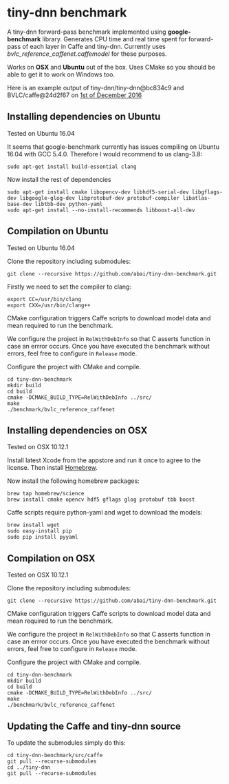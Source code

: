 # tiny-dnn benchmark

A tiny-dnn forward-pass benchmark implemented using **google-benchmark** library. Generates CPU time and real time spent for forward-pass of each layer in Caffe and tiny-dnn. Currently uses *bvlc\_reference_caffenet.caffemodel* for these purposes.

Works on **OSX** and **Ubuntu** out of the box. Uses CMake so you should be able to get it to work on Windows too.

Here is an example output of tiny-dnn/tiny-dnn@bc834c9 and BVLC/caffe@24d2f67 on [1st of December 2016](https://gist.github.com/Abai/273fe51faadb77807b79879507fe945a)

## Installing dependencies on Ubuntu

Tested on Ubuntu 16.04

It seems that google-benchmark currently has issues compiling on Ubuntu 16.04 with GCC 5.4.0. Therefore I would recommend to us clang-3.8:

```
sudo apt-get install build-essential clang
```

Now install the rest of dependencies

```
sudo apt-get install cmake libopencv-dev libhdf5-serial-dev libgflags-dev libgoogle-glog-dev libprotobuf-dev protobuf-compiler libatlas-base-dev libtbb-dev python-yaml
sudo apt-get install --no-install-recommends libboost-all-dev
```

## Compilation on Ubuntu

Tested on Ubuntu 16.04

Clone the repository including submodules:

```
git clone --recursive https://github.com/abai/tiny-dnn-benchmark.git
```

Firstly we need to set the compiler to clang:

```
export CC=/usr/bin/clang
export CXX=/usr/bin/clang++
```

CMake configuration triggers Caffe scripts to download model data and mean required to run the benchmark.

We configure the project in `RelWithDebInfo` so that C asserts function in case an errror occurs. Once you have executed the benchmark without errors, feel free to configure in `Release` mode.

Configure the project with CMake and compile. 

```
cd tiny-dnn-benchmark
mkdir build
cd build
cmake -DCMAKE_BUILD_TYPE=RelWithDebInfo ../src/
make
./benchmark/bvlc_reference_caffenet
```
## Installing dependencies on OSX

Tested on OSX 10.12.1

Install latest Xcode from the appstore and run it once to agree to the license. Then install [Homebrew](http://brew.sh/).

Now install the following homebrew packages:

```
brew tap homebrew/science
brew install cmake opencv hdf5 gflags glog protobuf tbb boost
```

Caffe scripts require python-yaml and wget to download the models:

```
brew install wget
sudo easy-install pip
sudo pip install pyyaml
```

## Compilation on OSX

Tested on OSX 10.12.1

Clone the repository including submodules:

```
git clone --recursive https://github.com/abai/tiny-dnn-benchmark.git
```

CMake configuration triggers Caffe scripts to download model data and mean required to run the benchmark.

We configure the project in `RelWithDebInfo` so that C asserts function in case an errror occurs. Once you have executed the benchmark without errors, feel free to configure in `Release` mode.

Configure the project with CMake and compile. 

```
cd tiny-dnn-benchmark
mkdir build
cd build
cmake -DCMAKE_BUILD_TYPE=RelWithDebInfo ../src/
make
./benchmark/bvlc_reference_caffenet
```

## Updating the Caffe and tiny-dnn source

To update the submodules simply do this:

```
cd tiny-dnn-benchmark/src/caffe
git pull --recurse-submodules
cd ../tiny-dnn
git pull --recurse-submodules
```
